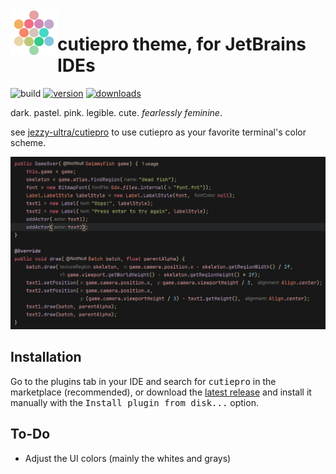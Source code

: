 <img alt="logo" src="src/main/resources/META-INF/pluginIcon.svg" align="left" width="75">

# cutiepro theme, for JetBrains IDEs
![build](https://github.com/jezzy-ultra/cutiepro-intellij-plugin/workflows/build/badge.svg)
[![version](https://img.shields.io/jetbrains/plugin/v/PLUGIN_ID.svg)](https://plugins.jetbrains.com/plugin/PLUGIN_ID)
[![downloads](https://img.shields.io/jetbrains/plugin/d/PLUGIN_ID.svg)](https://plugins.jetbrains.com/plugin/PLUGIN_ID)

<!-- Plugin description -->
dark. pastel. pink. legible. cute. *fearlessly feminine*.


see [jezzy-ultra/cutiepro](https://github.com/jezzy-ultra/cutiepro) to use cutiepro as your favorite terminal's color scheme.
<!-- Plugin description end -->

![screenshot](src/main/resources/screenshot.png)

## Installation
Go to the plugins tab in your IDE and search for <kbd>cutiepro</kbd> in the marketplace (recommended), or download the [latest release](https://github.com/jezzy-ultra/cutiepro-intellij-plugin/releases/latest) and install it manually with the <kbd>Install plugin from disk...</kbd> option.

## To-Do
- Adjust the UI colors (mainly the whites and grays)
